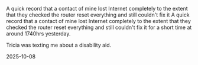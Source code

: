 A quick record that a contact of mine lost Internet completely to the extent that they checked the router reset everything and still couldn't fix it  A quick record that a contact of mine lost Internet completely to the extent that they checked the router reset everything and still couldn't fix it for a short time at around 1740hrs yesterday.  

Tricia was texting me about a disability aid.  

2025-10-08  
